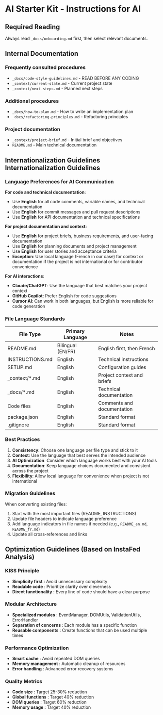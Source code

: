 # AI Starter Kit - Instructions for AI

## Required Reading
Always read `_docs/onboarding.md` first, then select relevant documents.

## Internal Documentation

### Frequently consulted procedures
- `_docs/code-style-guidelines.md` - READ BEFORE ANY CODING
- `_context/current-state.md` - Current project state
- `_context/next-steps.md` - Planned next steps

### Additional procedures
- `_docs/how-to-plan.md` - How to write an implementation plan
- `_docs/refactoring-principles.md` - Refactoring principles

### Project documentation
- `_context/project-brief.md` - Initial brief and objectives
- `README.md` - Main technical documentation

## Internationalization Guidelines Internationalization Guidelines

### Language Preferences for AI Communication

**For code and technical documentation:**
- Use **English** for all code comments, variable names, and technical documentation
- Use **English** for commit messages and pull request descriptions
- Use **English** for API documentation and technical specifications

**For project documentation and context:**
- Use **English** for project briefs, business requirements, and user-facing documentation
- Use **English** for planning documents and project management
- Use **English** for user stories and acceptance criteria
- **Exception**: Use local language (French in our case) for context or documentation if the project is not international or for contributor convenience

**For AI interactions:**
- **Claude/ChatGPT**: Use the language that best matches your project context
- **GitHub Copilot**: Prefer English for code suggestions
- **Cursor AI**: Can work in both languages, but English is more reliable for code generation

### File Language Standards

| File Type | Primary Language | Notes |
|-----------|-----------------|-------|
| README.md | Bilingual (EN/FR) | English first, then French |
| INSTRUCTIONS.md | English | Technical instructions |
| SETUP.md | English | Configuration guides |
| _context/*.md | English | Project context and briefs |
| _docs/*.md | English | Technical documentation |
| Code files | English | Comments and documentation |
| package.json | English | Standard format |
| .gitignore | English | Standard format |

### Best Practices

1. **Consistency**: Choose one language per file type and stick to it
2. **Context**: Use the language that best serves the intended audience
3. **AI Optimization**: Consider which language works best with your AI tools
4. **Documentation**: Keep language choices documented and consistent across the project
5. **Flexibility**: Allow local language for convenience when project is not international

### Migration Guidelines

When converting existing files:
1. Start with the most important files (README, INSTRUCTIONS)
2. Update file headers to indicate language preference
3. Add language indicators in file names if needed (e.g., `README_en.md`, `README_fr.md`)
4. Update all cross-references and links

## Optimization Guidelines (Based on InstaFed Analysis)

### KISS Principle
- **Simplicity first** : Avoid unnecessary complexity
- **Readable code** : Prioritize clarity over cleverness
- **Direct functionality** : Every line of code should have a clear purpose

### Modular Architecture
- **Specialized modules** : EventManager, DOMUtils, ValidationUtils, ErrorHandler
- **Separation of concerns** : Each module has a specific function
- **Reusable components** : Create functions that can be used multiple times

### Performance Optimization
- **Smart cache** : Avoid repeated DOM queries
- **Memory management** : Automatic cleanup of resources
- **Error handling** : Advanced error recovery systems

### Quality Metrics
- **Code size** : Target 25-30% reduction
- **Global functions** : Target 40% reduction
- **DOM queries** : Target 60% reduction
- **Memory usage** : Target 40% reduction
